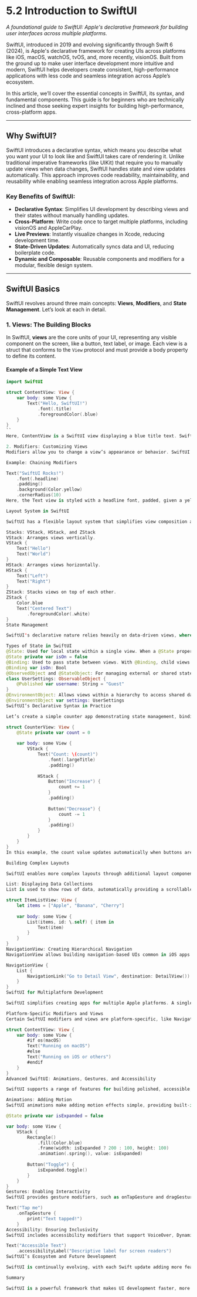 # 5.2 Introduction to SwiftUI

_A foundational guide to SwiftUI: Apple's declarative framework for building user interfaces across multiple platforms._

SwiftUI, introduced in 2019 and evolving significantly through Swift 6 (2024), is Apple's declarative framework for creating UIs across platforms like iOS, macOS, watchOS, tvOS, and, more recently, visionOS. Built from the ground up to make user interface development more intuitive and modern, SwiftUI helps developers create consistent, high-performance applications with less code and seamless integration across Apple’s ecosystem.

In this article, we’ll cover the essential concepts in SwiftUI, its syntax, and fundamental components. This guide is for beginners who are technically inclined and those seeking expert insights for building high-performance, cross-platform apps.

---

## Why SwiftUI?

SwiftUI introduces a declarative syntax, which means you describe what you want your UI to look like and SwiftUI takes care of rendering it. Unlike traditional imperative frameworks (like UIKit) that require you to manually update views when data changes, SwiftUI handles state and view updates automatically. This approach improves code readability, maintainability, and reusability while enabling seamless integration across Apple platforms.

### Key Benefits of SwiftUI:
- **Declarative Syntax**: Simplifies UI development by describing views and their states without manually handling updates.
- **Cross-Platform**: Write code once to target multiple platforms, including visionOS and AppleCarPlay.
- **Live Previews**: Instantly visualize changes in Xcode, reducing development time.
- **State-Driven Updates**: Automatically syncs data and UI, reducing boilerplate code.
- **Dynamic and Composable**: Reusable components and modifiers for a modular, flexible design system.

---

## SwiftUI Basics

SwiftUI revolves around three main concepts: **Views**, **Modifiers**, and **State Management**. Let’s look at each in detail.

### 1. Views: The Building Blocks

In SwiftUI, **views** are the core units of your UI, representing any visible component on the screen, like a button, text label, or image. Each view is a struct that conforms to the `View` protocol and must provide a body property to define its content.

#### Example of a Simple Text View
```swift
import SwiftUI

struct ContentView: View {
    var body: some View {
        Text("Hello, SwiftUI!")
            .font(.title)
            .foregroundColor(.blue)
    }
}
``
Here, ContentView is a SwiftUI view displaying a blue title text. SwiftUI allows you to chain multiple modifiers (e.g., .font, .foregroundColor) to define the style and behavior of views.

2. Modifiers: Customizing Views
Modifiers allow you to change a view’s appearance or behavior. SwiftUI’s chainable modifier syntax makes styling and configuring views flexible and concise.

Example: Chaining Modifiers

Text("SwiftUI Rocks!")
    .font(.headline)
    .padding()
    .background(Color.yellow)
    .cornerRadius(10)
Here, the Text view is styled with a headline font, padded, given a yellow background, and rounded corners. This chaining approach keeps code clean and modular.

Layout System in SwiftUI

SwiftUI has a flexible layout system that simplifies view composition across devices. Key layout structures include VStack, HStack, and ZStack.

Stacks: VStack, HStack, and ZStack
VStack: Arranges views vertically.
VStack {
    Text("Hello")
    Text("World")
}
HStack: Arranges views horizontally.
HStack {
    Text("Left")
    Text("Right")
}
ZStack: Stacks views on top of each other.
ZStack {
    Color.blue
    Text("Centered Text")
        .foregroundColor(.white)
}
State Management

SwiftUI's declarative nature relies heavily on data-driven views, where changes to data automatically update the UI. State management is essential for building interactive and dynamic applications.

Types of State in SwiftUI
@State: Used for local state within a single view. When a @State property changes, SwiftUI re-renders the view.
@State private var isOn = false
@Binding: Used to pass state between views. With @Binding, child views can update parent state.
@Binding var isOn: Bool
@ObservedObject and @StateObject: For managing external or shared state, often representing a data model.
class UserSettings: ObservableObject {
    @Published var username: String = "Guest"
}
@EnvironmentObject: Allows views within a hierarchy to access shared data without needing to pass data manually.
@EnvironmentObject var settings: UserSettings
SwiftUI’s Declarative Syntax in Practice

Let’s create a simple counter app demonstrating state management, binding, and modifiers.

struct CounterView: View {
    @State private var count = 0
    
    var body: some View {
        VStack {
            Text("Count: \(count)")
                .font(.largeTitle)
                .padding()
            
            HStack {
                Button("Increase") {
                    count += 1
                }
                .padding()
                
                Button("Decrease") {
                    count -= 1
                }
                .padding()
            }
        }
    }
}
In this example, the count value updates automatically when buttons are pressed due to the @State property, simplifying UI updates.

Building Complex Layouts

SwiftUI enables more complex layouts through additional layout components such as List, ScrollView, and NavigationView.

List: Displaying Data Collections
List is used to show rows of data, automatically providing a scrollable interface.

struct ItemListView: View {
    let items = ["Apple", "Banana", "Cherry"]
    
    var body: some View {
        List(items, id: \.self) { item in
            Text(item)
        }
    }
}
NavigationView: Creating Hierarchical Navigation
NavigationView allows building navigation-based UIs common in iOS apps.

NavigationView {
    List {
        NavigationLink("Go to Detail View", destination: DetailView())
    }
}
SwiftUI for Multiplatform Development

SwiftUI simplifies creating apps for multiple Apple platforms. A single codebase can adapt to iOS, macOS, watchOS, tvOS, and even visionOS with minimal adjustments.

Platform-Specific Modifiers and Views
Certain SwiftUI modifiers and views are platform-specific, like NavigationView on iOS and WindowGroup on macOS. You can use #if os() checks for platform-specific adjustments.

struct ContentView: View {
    var body: some View {
        #if os(macOS)
        Text("Running on macOS")
        #else
        Text("Running on iOS or others")
        #endif
    }
}
Advanced SwiftUI: Animations, Gestures, and Accessibility

SwiftUI supports a range of features for building polished, accessible, and interactive applications.

Animations: Adding Motion
SwiftUI animations make adding motion effects simple, providing built-in animations like .easeIn and .spring.

@State private var isExpanded = false

var body: some View {
    VStack {
        Rectangle()
            .fill(Color.blue)
            .frame(width: isExpanded ? 200 : 100, height: 100)
            .animation(.spring(), value: isExpanded)
        
        Button("Toggle") {
            isExpanded.toggle()
        }
    }
}
Gestures: Enabling Interactivity
SwiftUI provides gesture modifiers, such as onTapGesture and dragGesture, to add interactivity.

Text("Tap me")
    .onTapGesture {
        print("Text tapped!")
    }
Accessibility: Ensuring Inclusivity
SwiftUI includes accessibility modifiers that support VoiceOver, Dynamic Type, and other accessibility features.

Text("Accessible Text")
    .accessibilityLabel("Descriptive label for screen readers")
SwiftUI’s Ecosystem and Future Development

SwiftUI is continually evolving, with each Swift update adding more features. From ObservableObject to advanced NavigationStack hierarchies and new layout elements, SwiftUI is equipped for high-performance, cross-platform app development.

Summary

SwiftUI is a powerful framework that makes UI development faster, more intuitive, and consistent across Apple platforms. Through its declarative syntax, built-in state management, and flexible layout system, SwiftUI is ideal for building high-quality, cross-platform apps. By mastering SwiftUI fundamentals and advanced features, developers can create seamless, performance-optimized applications for iOS, macOS, watchOS, tvOS, and visionOS.
